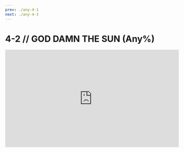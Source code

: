```yaml
---
prev: ./any-4-1
next: ./any-4-3
---
```


# 4-2 // GOD DAMN THE SUN (Any%)

<iframe width="560" height="315" src="https://www.youtube.com/embed/GDiA841lcrg" frameborder="0" allow="accelerometer; autoplay; clipboard-write; encrypted-media; gyroscope; picture-in-picture" allowfullscreen></iframe>